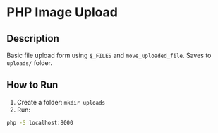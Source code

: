 # PHP Image Upload

## Description
Basic file upload form using `$_FILES` and `move_uploaded_file`. Saves to `uploads/` folder.

## How to Run
1. Create a folder: `mkdir uploads`
2. Run:
```bash
php -S localhost:8000
